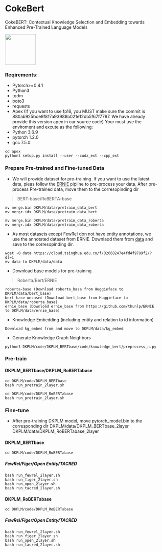 # CokeBert
CokeBERT: Contextual Knowledge Selection and Embedding towards Enhanced Pre-Trained Language Models

<!--
![Image of CokeBert](https://github.com/CoolSheng/CokeBERT/blob/main/CokeBert.pdf)

<object data="http://github.com/CoolSheng/CokeBert/blob/main/CokeBert.pdf" type="application/pdf" width="993px" height="548px">
    <embed src="http://github.com/CoolSheng/CokeBert/blob/main/CokeBert.pdf">
        <p>The example of capturing knowledge contextfrom a KG and incorporating them for language understanding. Different sizes of circles express different entity importance for understanding the given sentence.</p>
    </embed>
</object>

![CokeBert](https://github.com/CoolSheng/CokeBERT/blob/main/CokeBert.jpg)
-->

<img src="https://github.com/CoolSheng/CokeBERT/blob/main/CokeBert.jpg" width="100" height="100">

### Reqirements:
- Pytorch>=0.4.1
- Python3
- tqdm
- boto3
- requests
- Apex
(If you want to use fp16, you MUST make sure the commit is 880ab925bce9f817a93988b021e12db5f67f7787. We have already provide this version apex in our source code)
Your must use the enviroment and excute as the following:
- Python 3.6.9
- pytorch 1.2.0
- gcc 7.5.0
```
cd apex
python3 setup.py install --user --cuda_ext --cpp_ext
```


### Prepare Pre-trained and Fine-tuned Data
- We will provide dataset for pre-training. If you want to use the latest data, pleas follow the [ERNIE](https://github.com/thunlp/ERNIE "ERNIE") pipline to pre-process your data.
After pre-process Pre-trained data, move them to the corresopinding dir

>BERT-base/RoBERTA-base
```
mv merge.bin DKPLM/data/pretrain_data_bert
mv mergr.idx DKPLM/data/pretrain_data_bert

mv merge.bin DKPLM/data/pretrain_data_roberta
mv mergr.idx DKPLM/data/pretrain_data_roberta
```

- As most datasets except FewRel don not have entity annotations, we use the annotated dataset from ERNIE. Downlaod them from [data](https://cloud.tsinghua.edu.cn/f/32668247e4fd4f9789f2/?dl=1 "dataset") and save to the corresopinding dir.
```
wget -O data https://cloud.tsinghua.edu.cn/f/32668247e4fd4f9789f2/?dl=1
mv data to DKPLM/data/data
```

- Download base models for pre-training
>Roberta/Bert/ERNIE
```
roberta-base (Download roberta_base from Huggieface to DKPLM/data/bert_base)
bert-base-uncased (Download bert_base from Huggieface to DKPLM/data/roberta_base)
ernie_base (Download ernie_base from https://github.com/thunlp/ERNIE to DKPLM/data/ernie_base)
```

- Knowledge Embedding (including entity and relation to id information)
```
Download kg_embed from and move to DKPLM/data/kg_embed
```


- Generate Knowledge Graph Neighbors
```
python3 DKPLM/code/DKPLM_BERTbase/code/knowledge_bert/preprocess_n.py
```


### Pre-train
#### DKPLM_BERTbase/DKPLM_RoBERTabase
```
cd DKPLM/code/DKPLM_BERTbase
bash run_pretrain_2layer.sh

cd DKPLM/code/DKPLM_RoBERTabase
bash run_pretrain_2layer.sh
```

### Fine-tune
- After pre-training DKPLM model, move pytorch_model.bin to the corresponding dir
DKPLM/data/DKPLM_BERTbase_2layer DKPLM/data/DKPLM_RoBERTabase_2layer

#### DKPLM_BERTbase
```
cd DKPLM/code/DKPLM_RoBERTabase
```

##### FewRel/Figer/Open Entity/TACRED
```
bash run_fewrel_2layer.sh
bash run_figer_2layer.sh
bash run_open_2layer.sh
bash run_tacred_2layer.sh
```

#### DKPLM_RoBERTabase
```
cd DKPLM/code/DKPLM_RoBERTabase
```

##### FewRel/Figer/Open Entity/TACRED
```
bash run_fewrel_2layer.sh
bash run_figer_2layer.sh
bash run_open_2layer.sh
bash run_tacred_2layer.sh
```





<!-- 
### Empirical Analysis
#### DKPLM_BERTbase
```
cd DKPLM/code/DKPLM_RoBERTabase
```
##### FewRel
	###### ERNIE
	bash analysis_fewrel_ernie.sh

	###### DKPLM
	bash analysis_fewrel_DK.sh


##### TACRED
	###### ERNIE
	bash analysis_tacred_ernie.sh

	###### DKPLM
	bash analysis_tacred_DK.sh


#### DKPLM_RoBERTabase
```
cd DKPLM/code/DKPLM_RoBERTabase
```
##### FewRel
	###### ERNIE
	bash analysis_fewrel_ernie.sh

	###### DKPLM
	bash analysis_fewrel_DK.sh

##### TACRED
	###### ERNIE
	bash analysis_tacred_ernie.sh

	###### DKPLM
	bash analysis_tacred_DK.sh
-->
